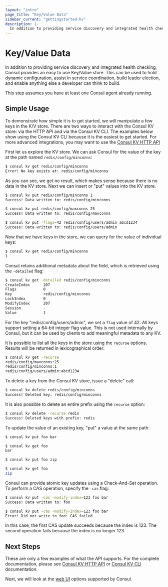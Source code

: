 ```yaml
---
layout: "intro"
page_title: "Key/Value Data"
sidebar_current: "gettingstarted-kv"
description: |-
  In addition to providing service discovery and integrated health checking, Consul provides an easy to use Key/Value store. This can be used to hold dynamic configuration, assist in service coordination, build leader election, and enable anything else a developer can think to build.
---
```


# Key/Value Data

In addition to providing service discovery and integrated health checking,
Consul provides an easy to use Key/Value store. This can be used to hold
dynamic configuration, assist in service coordination, build leader election,
and enable anything else a developer can think to build.

This step assumes you have at least one Consul agent already running.

## Simple Usage

To demonstrate how simple it is to get started, we will manipulate a few keys in
the K/V store. There are two ways to interact with the Consul KV store: via the
HTTP API and via the Consul KV CLI. The examples below show using the Consul KV
CLI because it is the easiest to get started. For more advanced integrations,
you may want to use the [Consul KV HTTP API][kv-api]

First let us explore the KV store. We can ask Consul for the value of the key at
the path named `redis/config/minconns`:

```sh
$ consul kv get redis/config/minconns
Error! No key exists at: redis/config/minconns
```

As you can see, we get no result, which makes sense because there is no data in
the KV store. Next we can insert or "put" values into the KV store.

```sh
$ consul kv put redis/config/minconns 1
Success! Data written to: redis/config/minconns

$ consul kv put redis/config/maxconns 25
Success! Data written to: redis/config/maxconns

$ consul kv put -flags=42 redis/config/users/admin abcd1234
Success! Data written to: redis/config/users/admin
```

Now that we have keys in the store, we can query for the value of individual
keys:

```sh
$ consul kv get redis/config/minconns
1
```

Consul retains additional metadata about the field, which is retrieved using the
`-detailed` flag:

```sh
$ consul kv get -detailed redis/config/minconns
CreateIndex      207
Flags            0
Key              redis/config/minconns
LockIndex        0
ModifyIndex      207
Session          -
Value            1
```

For the key "redis/config/users/admin", we set a `flag` value of 42. All keys
support setting a 64-bit integer flag value. This is not used internally by
Consul, but it can be used by clients to add meaningful metadata to any KV.

It is possible to list all the keys in the store using the `recurse` options.
Results will be returned in lexicographical order:

```sh
$ consul kv get -recurse
redis/config/maxconns:25
redis/config/minconns:1
redis/config/users/admin:abcd1234
```

To delete a key from the Consul KV store, issue a "delete" call:

```sh
$ consul kv delete redis/config/minconns
Success! Deleted key: redis/config/minconns
```

It is also possible to delete an entire prefix using the `recurse` option:

```sh
$ consul kv delete -recurse redis
Success! Deleted keys with prefix: redis
```

To update the value of an existing key, "put" a value at the same path:

```sh
$ consul kv put foo bar

$ consul kv get foo
bar

$ consul kv put foo zip

$ consul kv get foo
zip
```

Consul can provide atomic key updates using a Check-And-Set operation. To perform a CAS operation, specify the `-cas` flag:

```sh
$ consul kv put -cas -modify-index=123 foo bar
Success! Data written to: foo

$ consul kv put -cas -modify-index=123 foo bar
Error! Did not write to foo: CAS failed
```

In this case, the first CAS update succeeds because the index is 123. The second
operation fails because the index is no longer 123.

## Next Steps

These are only a few examples of what the API supports. For the complete
documentation, please see [Consul KV HTTP API][kv-api] or
[Consul KV CLI][kv-cli] documentation.

Next, we will look at the [web UI](ui.html) options supported by Consul.

[kv-api]: /docs/agent/http/kv.html
[kv-cli]: /docs/commands/kv.html
